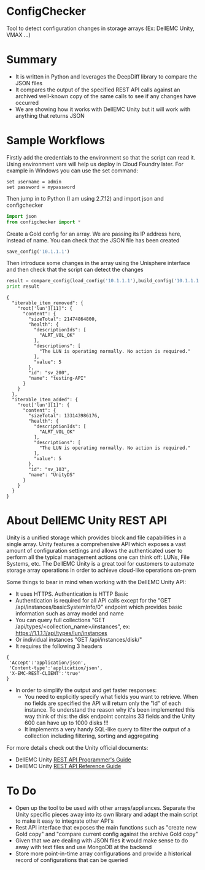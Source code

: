 # ConfigChecker
Tool to detect configuration changes in storage arrays (Ex: DellEMC Unity, VMAX ...)

# Summary
- It is written in Python and leverages the DeepDiff library to compare the JSON files
- It compares the output of the specified REST API calls against an archived well-known copy of the same calls to see if any changes have occurred
- We are showing how it works with DellEMC Unity but it will work with anything that returns JSON

# Sample Workflows
Firstly add the credentials to the environment so that the script can read it. Using environment vars will help us deploy in Cloud Foundry later. For example in Windows you can use the set command:

```
set username = admin
set password = mypassword
```
Then jump in to Python (I am using 2.7.12) and import json and configchecker

```python
import json
from configchecker import *
```
Create a Gold config for an array. We are passing its IP address here, instead of name. You can check that the JSON file has been created
```python
save_config('10.1.1.1')
```
Then introduce some changes in the array using the Unisphere interface and then check that the script can detect the changes
```python
result = compare_config(load_config('10.1.1.1'),build_config('10.1.1.1', 'unity'))
print result
```
```
{
  "iterable_item_removed": {
    "root['lun'][11]": {
      "content": {
        "sizeTotal": 21474864800,
        "health": {
          "descriptionIds": [
            "ALRT_VOL_OK"
          ],
          "descriptions": [
            "The LUN is operating normally. No action is required."
          ],
          "value": 5
        },
        "id": "sv_200",
        "name": "testing-API"
      }
    }
  },
  "iterable_item_added": {
    "root['lun'][1]": {
      "content": {
        "sizeTotal": 133143986176,
        "health": {
          "descriptionIds": [
            "ALRT_VOL_OK"
          ],
          "descriptions": [
            "The LUN is operating normally. No action is required."
          ],
          "value": 5
        },
        "id": "sv_103",
        "name": "UnityDS"
      }
    }
  }
}
```

# About DellEMC Unity REST API
Unity is a unified storage which provides block and file capabilities in a single array. Unity features a comprehensive API which exposes a vast amount of configuration settings and allows the authenticated user to perform all the typical management actions one can think off: LUNs, File Systems, etc. The DellEMC Unity is a great tool for customers to automate storage array operations in order to achieve cloud-like operations on-prem

Some things to bear in mind when working with the DellEMC Unity API:
 - It uses HTTPS. Authentication is HTTP Basic
 - Authentication is required for all API calls except for the "GET /api/instances/basicSystemInfo/0" endpoint which provides basic information such as array model and name
 - You can query full collections "GET /api/types/<collection_name>/instances", ex: https://1.1.1.1/api/types/lun/instances
 - Or individual instances "GET /api/instances/disk/<id>"
 - It requires the following 3 headers
 ```
 {
  'Accept':'application/json',
  'Content-type':'application/json',
  'X-EMC-REST-CLIENT':'true'
 }
 ```
 - In order to simplify the output and get faster responses:
   - You need to explicitly specify what fields you want to retrieve. When no fields are specified the API will return only the "Id" of each instance. To understand the reason why it's been implemented this way think of this: the disk endpoint contains 33 fields and the Unity 600 can have up to 1000 disks !!!
   - It implements a very handy SQL-like query to filter the output of a collection including filtering, sorting and aggregating

For more details check out the Unity official documents:
 - DellEMC Unity [REST API Programmer's Guide](https://www.emc.com/collateral/TechnicalDocument/docu69331.pdf)
 - DellEMC Unity [REST API Reference Guide](https://uk.emc.com/collateral/TechnicalDocument/docu91031.pdf)

# To Do
 - Open up the tool to be used with other arrays/appliances. Separate the Unity specific pieces away into its own library and adapt the main script to make it easy to integrate other API's
 - Rest API interface that exposes the main functions such as "create new Gold copy" and "compare current config against the archive Gold copy"
 - Given that we are dealing with JSON files it would make sense to do away with text files and use MongoDB at the backend
 - Store more point-in-time array configurations and provide a historical record of configurations that can be queried

